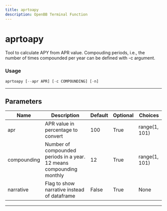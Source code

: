 ```yaml
---
title: aprtoapy
description: OpenBB Terminal Function
---
```


# aprtoapy

Tool to calculate APY from APR value. Compouding periods, i.e., the number of times compounded per year can be defined with -c argument.

### Usage

```python
aprtoapy [--apr APR] [-c COMPOUNDING] [-n]
```

---

## Parameters

| Name | Description | Default | Optional | Choices |
| ---- | ----------- | ------- | -------- | ------- |
| apr | APR value in percentage to convert | 100 | True | range(1, 101) |
| compounding | Number of compounded periods in a year. 12 means compounding monthly | 12 | True | range(1, 101) |
| narrative | Flag to show narrative instead of dataframe | False | True | None |

---
